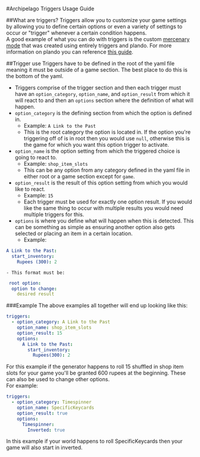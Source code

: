 #Archipelago Triggers Usage Guide

##What are triggers?
Triggers allow you to customize your game settings by allowing you to define certain options or even a variety of settings to occur or "trigger" whenever a certain condition happens.<br>
A good example of what you can do with triggers is the custom [mercenary mode](https://github.com/alwaysintreble/Archipelago-yaml-dump/blob/main/Snippets/Mercenary%20Mode%20Snippet.yaml) that was created using entirely triggers and plando. For more information on plando you can reference [this guide](http://archipelago.gg:48484/tutorial/zelda3/plando/en).

##Trigger use
Triggers have to be defined in the root of the yaml file meaning it must be outside of a game section. The best place to do this is the bottom of the yaml.<br>
- Triggers comprise of the trigger section and then each trigger must have an `option_category`, `option_name`, and `option_result` from which it will react to and then an `options` section where the definition of what will happen.
- `option_category` is the defining section from which the option is defined in.
    - Example: `A Link to the Past`
    - This is the root category the option is located in. If the option you're triggering off of is in root then you would use `null`, otherwise this is the game for which you want this option trigger to activate.
- `option_name` is the option setting from which the triggered choice is going to react to.
    - Example: `shop_item_slots` 
    - This can be any option from any category defined in the yaml file in either root or a game section except for `game`.
- `option_result` is the result of this option setting from which you would like to react.
    - Example: `15`
    - Each trigger must be used for exactly one option result. If you would like the same thing to occur with multiple results you would need multiple triggers for this.
- `options` is where you define what will happen when this is detected. This can be something as simple as ensuring another option also gets selected or placing an item in a certain location. 
    - Example: 
```yaml
A Link to the Past:
  start_inventory: 
    Rupees (300): 2
```
    - This format must be:
```yaml
 root option:
  option to change:
    desired result
```

###Example
The above examples all together will end up looking like this:
```yaml
triggers:
  - option_category: A Link to the Past
    option_name: shop_item_slots
    option_result: 15
    options:
      A Link to the Past:
        start_inventory:
          Rupees(300): 2
```

For this example if the generator happens to roll 15 shuffled in shop item slots for your game you'll be granted 600 rupees at the beginning.
These can also be used to change other options.<br> For example:
```yaml
triggers:
  - option_category: Timespinner
    option_name: SpecificKeycards
    option_result: true
    options:
      Timespinner:
        Inverted: true
```
In this example if your world happens to roll SpecificKeycards then your game will also start in inverted.